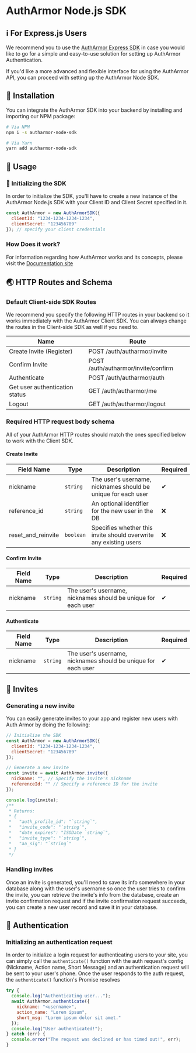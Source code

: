# AuthArmor Node.js SDK

## ℹ For Express.js Users

We recommend you to use the [AuthArmor Express SDK](https://github.com/AuthArmor/autharmor-express-sdk) in case you would like to go for a simple and easy-to-use solution for setting up AuthArmor Authentication.

If you'd like a more advanced and flexible interface for using the AuthArmor API, you can proceed with setting up the AuthArmor Node SDK.

## 🏁 Installation

You can integrate the AuthArmor SDK into your backend by installing and importing our NPM package:

```bash
# Via NPM
npm i -s autharmor-node-sdk

# Via Yarn
yarn add autharmor-node-sdk
```

## 🧭 Usage

### 🚀 Initializing the SDK

In order to initialize the SDK, you'll have to create a new instance of the AuthArmor Node.js SDK with your Client ID and Client Secret specified in it.

```javascript
const AuthArmor = new AuthArmorSDK({
  clientId: "1234-1234-1234-1234",
  clientSecret: "123456789"
}); // specify your client credentials
```

### How Does it work?

For information regarding how AuthArmor works and its concepts, please visit the [Documentation site](https://docs.autharmor.com)

## 🌏 HTTP Routes and Schema

### Default Client-side SDK Routes

We recommend you specify the following HTTP routes in your backend so it works immediately with the AuthArmor Client SDK. You can always change the routes in the Client-side SDK as well if you need to.

| Name                           | Route                               |
| ------------------------------ | ----------------------------------- |
| Create Invite (Register)       | POST /auth/autharmor/invite         |
| Confirm Invite                 | POST /auth/autharmor/invite/confirm |
| Authenticate                   | POST /auth/autharmor/auth           |
| Get user authentication status | GET /auth/autharmor/me              |
| Logout                         | GET /auth/autharmor/logout          |

### Required HTTP request body schema

All of your AuthArmor HTTP routes should match the ones specified below to work with the Client SDK.

#### Create Invite

| Field Name         | Type      | Description                                                       | Required |
| ------------------ | --------- | ----------------------------------------------------------------- | -------- |
| nickname           | `string`  | The user's username, nicknames should be unique for each user     | ✔        |
| reference_id       | `string`  | An optional identifier for the new user in the DB                 | ❌       |
| reset_and_reinvite | `boolean` | Specifies whether this invite should overwrite any existing users | ❌       |

#### Confirm Invite

| Field Name | Type     | Description                                                   | Required |
| ---------- | -------- | ------------------------------------------------------------- | -------- |
| nickname   | `string` | The user's username, nicknames should be unique for each user | ✔        |

#### Authenticate

| Field Name | Type     | Description                                                   | Required |
| ---------- | -------- | ------------------------------------------------------------- | -------- |
| nickname   | `string` | The user's username, nicknames should be unique for each user | ✔        |

## 🧲 Invites

### Generating a new invite

You can easily generate invites to your app and register new users with Auth Armor by doing the following:

```javascript
// Initialize the SDK
const AuthArmor = new AuthArmorSDK({
  clientId: "1234-1234-1234-1234",
  clientSecret: "123456789"
});

// Generate a new invite
const invite = await AuthArmor.invite({
  nickname: "", // Specify the invite's nickname
  referenceId: "" // Specify a reference ID for the invite
});

console.log(invite);
/**
 * Returns:
 * {
 *   "auth_profile_id": "`string`",
 *   "invite_code": "`string`",
 *   "date_expires": "ISODate `string`",
 *   "invite_type": "`string`",
 *   "aa_sig": "`string`"
 * }
 */
```

### Handling invites

Once an invite is generated, you'll need to save its info somewhere in your database along with the user's username so once the user tries to confirm the invite, you can retrieve the invite's info from the database, create an invite confirmation request and if the invite confirmation request succeeds, you can create a new user record and save it in your database.

## 🔏 Authentication

### Initializing an authentication request

In order to initialize a login request for authenticating users to your site, you can simply call the `authenticate()` function with the auth request's config (Nickname, Action name, Short Message) and an authentication request will be sent to your user's phone. Once the user responds to the auth request, the `authenticate()` function's Promise resolves

```javascript
try {
  console.log("Authenticating user...");
  await AuthArmor.authenticate({
    nickname: "<username>",
    action_name: "Lorem ipsum",
    short_msg: "Lorem ipsum dolor sit amet."
  });
  console.log("User authenticated!");
} catch (err) {
  console.error("The request was declined or has timed out!", err);
}
```
